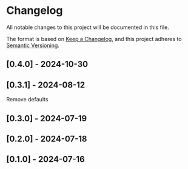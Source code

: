 # Changelog
All notable changes to this project will be documented in this file.

The format is based on [Keep a Changelog](https://keepachangelog.com/en/1.0.0/),
and this project adheres to [Semantic Versioning](https://semver.org/spec/v2.0.0.html).

## [0.4.0] - 2024-10-30


## [0.3.1] - 2024-08-12
Remove defaults

## [0.3.0] - 2024-07-19


## [0.2.0] - 2024-07-18


## [0.1.0] - 2024-07-16

